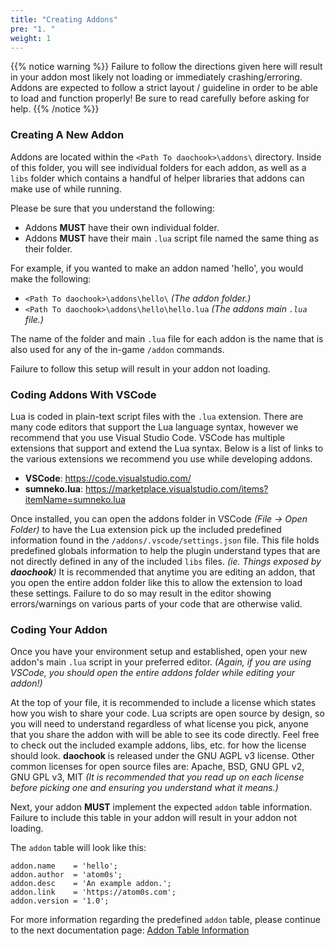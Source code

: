```yaml
---
title: "Creating Addons"
pre: "1. "
weight: 1
---
```


{{% notice warning %}}
Failure to follow the directions given here will result in your addon most likely not loading or immediately crashing/erroring. Addons are expected to follow a strict layout / guideline in order to be able to load and function properly! Be sure to read carefully before asking for help.
{{% /notice %}}

### Creating A New Addon

Addons are located within the `<Path To daochook>\addons\` directory. Inside of this folder, you will see individual folders for each addon, as well as a `libs` folder which contains a handful of helper libraries that addons can make use of while running.

Please be sure that you understand the following:

  - Addons **MUST** have their own individual folder.
  - Addons **MUST** have their main `.lua` script file named the same thing as their folder.

For example, if you wanted to make an addon named 'hello', you would make the following:

  - `<Path To daochook>\addons\hello\` _(The addon folder.)_
  - `<Path To daochook>\addons\hello\hello.lua` _(The addons main `.lua` file.)_

The name of the folder and main `.lua` file for each addon is the name that is also used for any of the in-game `/addon` commands.

Failure to follow this setup will result in your addon not loading.

### Coding Addons With VSCode

Lua is coded in plain-text script files with the `.lua` extension. There are many code editors that support the Lua language syntax, however we recommend that you use Visual Studio Code. VSCode has multiple extensions that support and extend the Lua syntax. Below is a list of links to the various extensions we recommend you use while developing addons.

  - **VSCode**: https://code.visualstudio.com/
  - **sumneko.lua**: https://marketplace.visualstudio.com/items?itemName=sumneko.lua

Once installed, you can open the addons folder in VSCode _(File -> Open Folder)_ to have the Lua extension pick up the included predefined information found in the `/addons/.vscode/settings.json` file. This file holds predefined globals information to help the plugin understand types that are not directly defined in any of the included `libs` files. _(ie. Things exposed by **daochook**)_ It is recommended that anytime you are editing an addon, that you open the entire addon folder like this to allow the extension to load these settings. Failure to do so may result in the editor showing errors/warnings on various parts of your code that are otherwise valid.

### Coding Your Addon

Once you have your environment setup and established, open your new addon's main `.lua` script in your preferred editor. _(Again, if you are using VSCode, you should open the entire addons folder while editing your addon!)_

At the top of your file, it is recommended to include a license which states how you wish to share your code. Lua scripts are open source by design, so you will need to understand regardless of what license you pick, anyone that you share the addon with will be able to see its code directly. Feel free to check out the included example addons, libs, etc. for how the license should look. **daochook** is released under the GNU AGPL v3 license. Other common licenses for open source files are: Apache, BSD, GNU GPL v2, GNU GPL v3, MIT _(It is recommended that you read up on each license before picking one and ensuring you understand what it means.)_

Next, your addon **MUST** implement the expected `addon` table information. Failure to include this table in your addon will result in your addon not loading.

The `addon` table will look like this:

```
addon.name    = 'hello';
addon.author  = 'atom0s';
addon.desc    = 'An example addon.';
addon.link    = 'https://atom0s.com';
addon.version = '1.0';
```

For more information regarding the predefined `addon` table, please continue to the next documentation page: [Addon Table Information](/developers/addon_table/)
